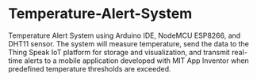 # Temperature-Alert-System
Temperature Alert System using Arduino IDE, NodeMCU ESP8266, and DHT11 sensor. The system will measure temperature, send the data to the Thing Speak IoT platform for storage and visualization, and transmit real-time alerts to a mobile application developed with MIT App Inventor when predefined temperature thresholds are exceeded.
